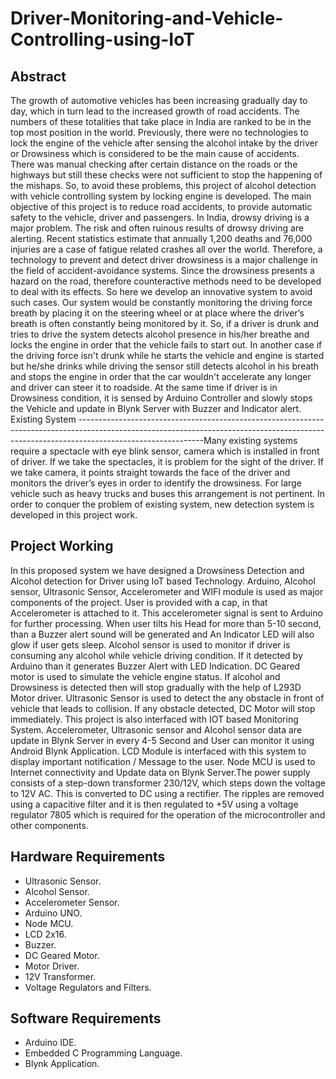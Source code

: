# Driver-Monitoring-and-Vehicle-Controlling-using-IoT

Abstract
-------------------------------------------------------------------------------------------------------------------------------------------------------------------------------------------
The growth of automotive vehicles has been increasing gradually day to day, which in turn lead to the increased growth of road accidents. The numbers of these totalities that take place in India are ranked to be in the top most position in the world.  Previously, there were no technologies to lock the engine of the vehicle after sensing the alcohol intake by the driver or Drowsiness which is considered to be the main cause of accidents. There was manual checking after certain distance on the roads or the highways but still these checks were not sufficient to stop the happening of the mishaps. So, to avoid these problems, this project of alcohol detection with vehicle controlling system by locking engine is developed. The main objective of this project is to reduce road accidents, to provide automatic safety to the vehicle, driver and passengers. In India, drowsy driving is a major problem. The risk and often ruinous results of drowsy driving are alerting. Recent statistics estimate that annually 1,200 deaths and 76,000 injuries are a case of fatigue related crashes all over the world. Therefore, a technology to prevent and detect driver drowsiness is a major challenge in the field of accident-avoidance systems. Since the drowsiness presents a hazard on the road, therefore counteractive methods need to be developed to deal with its effects.
So here we develop an innovative system to avoid such cases. Our system would be constantly monitoring the driving force breath by placing it on the steering wheel or at place where the driver’s breath is often constantly being monitored by it. So, if a driver is drunk and tries to drive the system detects alcohol presence in his/her breathe and locks the engine in order that the vehicle fails to start out. In another case if the driving force isn't drunk while he starts the vehicle and engine is started but he/she drinks while driving the sensor still detects alcohol in his breath and stops the engine in order that the car wouldn't accelerate any longer and driver can steer it to roadside. At the same time if driver is in Drowsiness condition, it is sensed by Arduino Controller and slowly stops the Vehicle and update in Blynk Server with Buzzer and Indicator alert.
Existing System
-------------------------------------------------------------------------------------------------------------------------------------------------------------------------------------------Many existing systems require a spectacle with eye blink sensor, camera which is installed in front of driver. If we take the spectacles, it is problem for the sight of the driver. If we take camera, it points straight towards the face of the driver and monitors the driver’s eyes in order to identify the drowsiness. For large vehicle such as heavy trucks and buses this arrangement is not pertinent. In order to conquer the problem of existing system, new detection system is developed in this project work.

Project Working
------------------------------------------------------------------------------------------------------------------------------------------------------------------------------------------
In this proposed system we have designed a Drowsiness Detection and Alcohol detection for Driver using IoT based Technology. Arduino, Alcohol sensor, Ultrasonic Sensor, Accelerometer and WIFI module is used as major components of the project. User is provided with a cap, in that Accelerometer is attached to it. This accelerometer signal is sent to Arduino for further processing. When user tilts his Head for more than 5-10 second, than a Buzzer alert sound will be generated and An Indicator LED will also glow if user gets sleep. Alcohol sensor is used to monitor if driver is consuming any alcohol while vehicle driving condition. If it detected by Arduino than it generates Buzzer Alert with LED Indication. DC Geared motor is used to simulate the vehicle engine status. If alcohol and Drowsiness is detected then will stop gradually with the help of L293D Motor driver. Ultrasonic Sensor is used to detect the any obstacle in front of vehicle that leads to collision. If any obstacle detected, DC Motor will stop immediately. This project is also interfaced with IOT based Monitoring System. Accelerometer, Ultrasonic sensor and Alcohol sensor data are update in Blynk Server in every 4-5 Second and User can monitor it using Android Blynk Application. LCD Module is interfaced with this system to display important notification / Message to the user. Node MCU is used to Internet connectivity and Update data on Blynk Server.The power supply consists of a step-down transformer 230/12V, which steps down the voltage to 12V AC. This is converted to DC using a rectifier. The ripples are removed using a capacitive filter and it is then regulated to +5V using a voltage regulator 7805 which is required for the operation of the microcontroller and other components.

Hardware Requirements
-------------------------------------------------------------------------------------------------------------------------------------------------------------------------------------------
- Ultrasonic Sensor.
- Alcohol Sensor.
- Accelerometer Sensor.
- Arduino UNO.
- Node MCU.
- LCD 2x16.
- Buzzer.
- DC Geared Motor.
- Motor Driver.
- 12V Transformer.
- Voltage Regulators and Filters.

Software Requirements
-------------------------------------------------------------------------------------------------------------------------------------------------------------------------------------------
- Arduino IDE.
- Embedded C Programming Language.
- Blynk Application.
